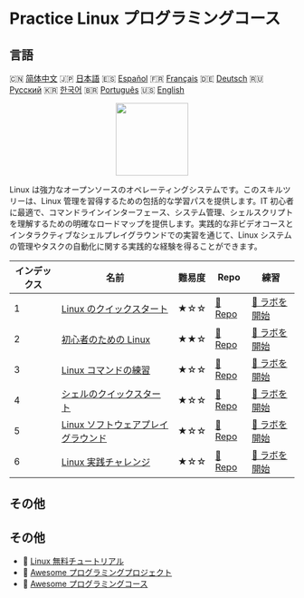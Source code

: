 # Practice Linux プログラミングコース

## 言語

🇨🇳 [简体中文](README_zh.md) 🇯🇵 [日本語](README_ja.md) 🇪🇸 [Español](README_es.md) 🇫🇷 [Français](README_fr.md) 🇩🇪 [Deutsch](README_de.md) 🇷🇺 [Русский](README_ru.md) 🇰🇷 [한국어](README_ko.md) 🇧🇷 [Português](README_pt.md) 🇺🇸 [English](README.md) 

<div align="center">
<img width="128px" src="https://file.labex.io/path/k5LXo5b82pJm.png">
</div>

Linux は強力なオープンソースのオペレーティングシステムです。このスキルツリーは、Linux 管理を習得するための包括的な学習パスを提供します。IT 初心者に最適で、コマンドラインインターフェース、システム管理、シェルスクリプトを理解するための明確なロードマップを提供します。実践的な非ビデオコースとインタラクティブなシェルプレイグラウンドでの実習を通じて、Linux システムの管理やタスクの自動化に関する実践的な経験を得ることができます。

|   インデックス | 名前                                                                                         | 難易度   | Repo                                                                          | 練習                                                                              |
|----------------|----------------------------------------------------------------------------------------------|----------|-------------------------------------------------------------------------------|-----------------------------------------------------------------------------------|
|              1 | [Linux のクイックスタート](https://labex.io/ja/courses/quick-start-with-linux)               | ★☆☆      | [🔗 Repo](https://github.com/labex-labs/quick-start-with-linux)               | [🚀 ラボを開始](https://labex.io/ja/courses/quick-start-with-linux)               |
|              2 | [初心者のための Linux](https://labex.io/ja/courses/linux-for-noobs)                          | ★★☆      | [🔗 Repo](https://github.com/labex-labs/linux-for-noobs)                      | [🚀 ラボを開始](https://labex.io/ja/courses/linux-for-noobs)                      |
|              3 | [Linux コマンドの練習](https://labex.io/ja/courses/linux-basic-commands-practice-online)     | ★☆☆      | [🔗 Repo](https://github.com/labex-labs/linux-basic-commands-practice-online) | [🚀 ラボを開始](https://labex.io/ja/courses/linux-basic-commands-practice-online) |
|              4 | [シェルのクイックスタート](https://labex.io/ja/courses/quick-start-with-shell)               | ★☆☆      | [🔗 Repo](https://github.com/labex-labs/quick-start-with-shell)               | [🚀 ラボを開始](https://labex.io/ja/courses/quick-start-with-shell)               |
|              5 | [Linux ソフトウェアプレイグラウンド](https://labex.io/ja/courses/linux-software-playgrounds) | ★☆☆      | [🔗 Repo](https://github.com/labex-labs/linux-software-playgrounds)           | [🚀 ラボを開始](https://labex.io/ja/courses/linux-software-playgrounds)           |
|              6 | [Linux 実践チャレンジ](https://labex.io/ja/courses/linux-practice-challenges)                | ★☆☆      | [🔗 Repo](https://github.com/labex-labs/linux-practice-challenges)            | [🚀 ラボを開始](https://labex.io/ja/courses/linux-practice-challenges)            |

## その他



## その他

- 🔗 [Linux 無料チュートリアル](https://github.com/labex-labs/linux-free-tutorials)
- 🔗 [Awesome プログラミングプロジェクト](https://github.com/labex-labs/awesome-programming-projects)
- 🔗 [Awesome プログラミングコース](https://github.com/labex-labs/awesome-programming-courses)

